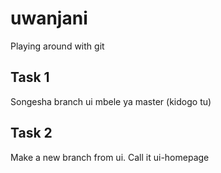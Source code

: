 # uwanjani
Playing around with git 

## Task 1
Songesha branch ui mbele ya master (kidogo tu)

## Task 2
Make a new branch from ui. Call it ui-homepage
